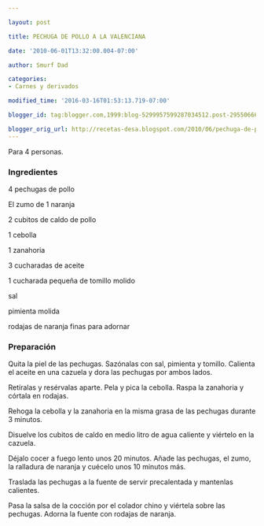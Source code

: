 ```yaml
---

layout: post

title: PECHUGA DE POLLO A LA VALENCIANA

date: '2010-06-01T13:32:00.004-07:00'

author: Smurf Dad

categories:
- Carnes y derivados

modified_time: '2016-03-16T01:53:13.719-07:00'

blogger_id: tag:blogger.com,1999:blog-5299957599287034512.post-295506668970118346

blogger_orig_url: http://recetas-desa.blogspot.com/2010/06/pechuga-de-pollo-la-valenciana.html
---
```


Para 4 personas.

<h3>Ingredientes</h3>

4 pechugas de pollo

El zumo de 1 naranja

2 cubitos de caldo de pollo

1 cebolla

1 zanahoria

3 cucharadas de aceite

1 cucharada pequeña de tomillo molido

sal

pimienta molida

rodajas de naranja finas para adornar

<h3>Preparación</h3>

Quita la piel de las pechugas. Sazónalas con sal, pimienta y tomillo. Calienta el aceite en una cazuela y dora las pechugas por ambos lados.

Retíralas y resérvalas aparte. Pela y pica la cebolla. Raspa la zanahoria y córtala en rodajas.

Rehoga la cebolla y la zanahoria en la misma grasa de las pechugas durante 3 minutos.

Disuelve los cubitos de caldo en medio litro de agua caliente y viértelo en la cazuela.

Déjalo cocer a fuego lento unos 20 minutos. Añade las pechugas, el zumo, la ralladura de naranja y cuécelo unos 10 minutos más.

Traslada las pechugas a la fuente de servir precalentada y mantenlas calientes.

Pasa la salsa de la cocción por el colador chino y viértela sobre las pechugas. Adorna la fuente con rodajas de naranja.